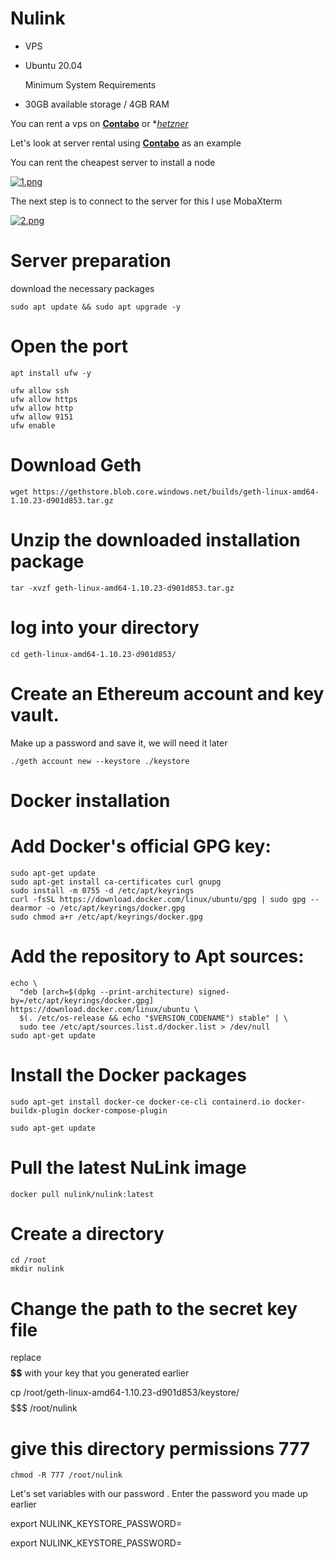 # Nulink

- VPS

- Ubuntu 20.04
  
  Minimum System Requirements

- 30GB available storage / 4GB RAM


You can rent a vps on **[Contabo](https://contabo.com/en/vps-c/)** or **[hetzner](https://www.hetzner.com/)*


Let's look at server rental using **[Contabo](https://contabo.com/en/vps-c/)** as an example



You can rent the cheapest server to install a node 



[![1.png](https://i.postimg.cc/L5cHBhXP/1.png)](https://postimg.cc/BPC9JS2Z)



The next step is to connect to the server for this I use MobaXterm


[![2.png](https://i.postimg.cc/hGXdKywP/2.png)](https://postimg.cc/Z9hRcc41)


# Server preparation

download the necessary packages

```
sudo apt update && sudo apt upgrade -y
```

# Open the port


```
apt install ufw -y
```


```
ufw allow ssh
ufw allow https
ufw allow http
ufw allow 9151
ufw enable
```

#  Download Geth 

```
wget https://gethstore.blob.core.windows.net/builds/geth-linux-amd64-1.10.23-d901d853.tar.gz
```

#  Unzip the downloaded installation package

```
tar -xvzf geth-linux-amd64-1.10.23-d901d853.tar.gz
```

#  log into your directory

```
cd geth-linux-amd64-1.10.23-d901d853/
```

#  Create an Ethereum account and key vault. 
Make up a password and save it, we will need it later

```
./geth account new --keystore ./keystore
```

#  Docker installation


# Add Docker's official GPG key:

```
sudo apt-get update
sudo apt-get install ca-certificates curl gnupg
sudo install -m 0755 -d /etc/apt/keyrings
curl -fsSL https://download.docker.com/linux/ubuntu/gpg | sudo gpg --dearmor -o /etc/apt/keyrings/docker.gpg
sudo chmod a+r /etc/apt/keyrings/docker.gpg
```

# Add the repository to Apt sources:

```
echo \
  "deb [arch=$(dpkg --print-architecture) signed-by=/etc/apt/keyrings/docker.gpg] https://download.docker.com/linux/ubuntu \
  $(. /etc/os-release && echo "$VERSION_CODENAME") stable" | \
  sudo tee /etc/apt/sources.list.d/docker.list > /dev/null
sudo apt-get update
```

# Install the Docker packages

```
sudo apt-get install docker-ce docker-ce-cli containerd.io docker-buildx-plugin docker-compose-plugin
```

```
sudo apt-get update
```

# Pull the latest NuLink image

```
docker pull nulink/nulink:latest
```

# Create a directory

```
cd /root
mkdir nulink
```

# Сhange the path to the secret key file
replace **$$$$$$** with your key that you generated earlier

cp /root/geth-linux-amd64-1.10.23-d901d853/keystore/$$$$$$$$$$$ /root/nulink

# give this directory permissions 777

```
chmod -R 777 /root/nulink
```

Let's set variables with our password . Enter the password you made up earlier

export NULINK_KEYSTORE_PASSWORD=<YOUR NULINK STORAGE PASSWORD>

export NULINK_KEYSTORE_PASSWORD=<YOUR NULINK STORAGE PASSWORD>
